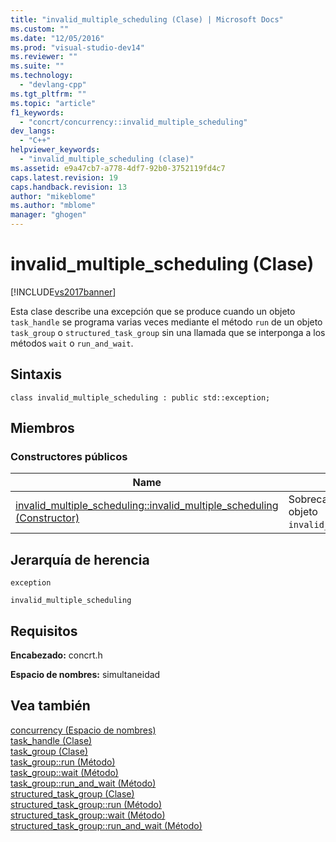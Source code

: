 ```yaml
---
title: "invalid_multiple_scheduling (Clase) | Microsoft Docs"
ms.custom: ""
ms.date: "12/05/2016"
ms.prod: "visual-studio-dev14"
ms.reviewer: ""
ms.suite: ""
ms.technology: 
  - "devlang-cpp"
ms.tgt_pltfrm: ""
ms.topic: "article"
f1_keywords: 
  - "concrt/concurrency::invalid_multiple_scheduling"
dev_langs: 
  - "C++"
helpviewer_keywords: 
  - "invalid_multiple_scheduling (clase)"
ms.assetid: e9a47cb7-a778-4df7-92b0-3752119fd4c7
caps.latest.revision: 19
caps.handback.revision: 13
author: "mikeblome"
ms.author: "mblome"
manager: "ghogen"
---
```

# invalid_multiple_scheduling (Clase)
[!INCLUDE[vs2017banner](../../../assembler/inline/includes/vs2017banner.md)]

Esta clase describe una excepción que se produce cuando un objeto `task_handle` se programa varias veces mediante el método `run` de un objeto `task_group` o `structured_task_group` sin una llamada que se interponga a los métodos `wait` o `run_and_wait`.  
  
## Sintaxis  
  
```  
class invalid_multiple_scheduling : public std::exception;  
```  
  
## Miembros  
  
### Constructores públicos  
  
|Name|Descripción|  
|----------|-----------------|  
|[invalid\_multiple\_scheduling::invalid\_multiple\_scheduling \(Constructor\)](../Topic/invalid_multiple_scheduling::invalid_multiple_scheduling%20Constructor.md)|Sobrecargado.  Construye un objeto `invalid_multiple_scheduling`.|  
  
## Jerarquía de herencia  
 `exception`  
  
 `invalid_multiple_scheduling`  
  
## Requisitos  
 **Encabezado:** concrt.h  
  
 **Espacio de nombres:** simultaneidad  
  
## Vea también  
 [concurrency \(Espacio de nombres\)](../../../parallel/concrt/reference/concurrency-namespace.md)   
 [task\_handle \(Clase\)](../../../parallel/concrt/reference/task-handle-class.md)   
 [task\_group \(Clase\)](../Topic/task_group%20Class.md)   
 [task\_group::run \(Método\)](../Topic/task_group::run%20Method.md)   
 [task\_group::wait \(Método\)](../Topic/task_group::wait%20Method.md)   
 [task\_group::run\_and\_wait \(Método\)](../Topic/task_group::run_and_wait%20Method.md)   
 [structured\_task\_group \(Clase\)](../../../parallel/concrt/reference/structured-task-group-class.md)   
 [structured\_task\_group::run \(Método\)](../Topic/structured_task_group::run%20Method.md)   
 [structured\_task\_group::wait \(Método\)](../Topic/structured_task_group::wait%20Method.md)   
 [structured\_task\_group::run\_and\_wait \(Método\)](../Topic/structured_task_group::run_and_wait%20Method.md)